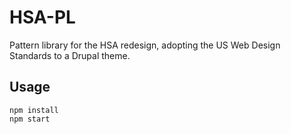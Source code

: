 # HSA-PL
Pattern library for the HSA redesign, adopting the US Web Design Standards to a Drupal theme.

## Usage

```
npm install
npm start
```
